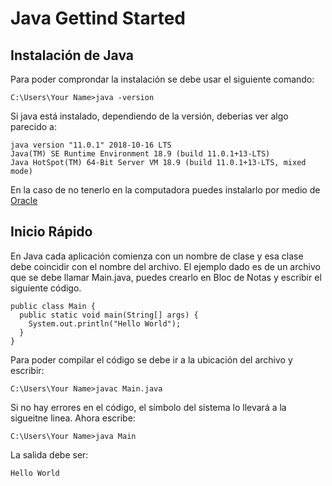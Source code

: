 # Java Gettind Started
## Instalación de Java
Para poder comprondar la instalación se debe usar el siguiente comando:

```
C:\Users\Your Name>java -version
```

Si java está instalado, dependiendo de la versión, deberias ver algo parecido a:

```
java version "11.0.1" 2018-10-16 LTS
Java(TM) SE Runtime Environment 18.9 (build 11.0.1+13-LTS)
Java HotSpot(TM) 64-Bit Server VM 18.9 (build 11.0.1+13-LTS, mixed mode)
```

En la caso de no tenerlo en la computadora puedes instalarlo por medio de [Oracle](https://www.w3schools.com/java/java_getstarted.asp)
## Inicio Rápido
En Java cada aplicación comienza con un nombre de clase y esa clase debe coincidir con el nombre del archivo.
El ejemplo dado es de un archivo que se debe llamar Main.java, puedes crearlo en Bloc de Notas y escribir el siguiente código.

```
public class Main {
  public static void main(String[] args) {
    System.out.println("Hello World");
  }
}
```

Para poder compilar el código se debe ir a la ubicación del archivo y escribir:

```
C:\Users\Your Name>javac Main.java
```

Si no hay errores en el código, el símbolo del sistema lo llevará a la sigueitne linea. Ahora escribe:

```
C:\Users\Your Name>java Main
```

La salida debe ser:

```
Hello World
``` 
